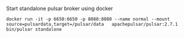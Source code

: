 Start standalone pulsar broker using docker

`docker run -it -p 6650:6650 -p 8080:8080 --name normal --mount source=pulsardata,target=/pulsar/data   apachepulsar/pulsar:2.7.1 bin/pulsar standalone`

